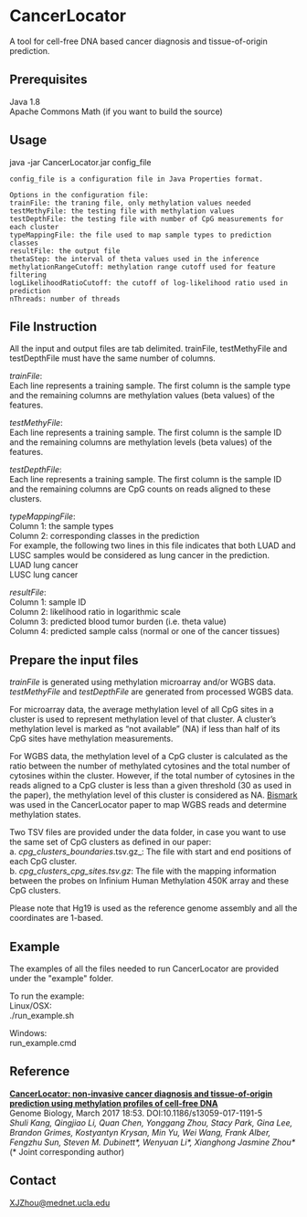 
# **CancerLocator**  
A tool for cell-free DNA based cancer diagnosis and tissue-of-origin prediction.

## Prerequisites  
Java 1.8  
Apache Commons Math (if you want to build the source)


## Usage
java -jar CancerLocator.jar config_file

    config_file is a configuration file in Java Properties format.
    
    Options in the configuration file:
    trainFile: the traning file, only methylation values needed
    testMethyFile: the testing file with methylation values
    testDepthFile: the testing file with number of CpG measurements for each cluster
    typeMappingFile: the file used to map sample types to prediction classes
    resultFile: the output file
    thetaStep: the interval of theta values used in the inference
    methylationRangeCutoff: methylation range cutoff used for feature filtering
    logLikelihoodRatioCutoff: the cutoff of log-likelihood ratio used in prediction
    nThreads: number of threads


## File Instruction  

All the input and output files are tab delimited. trainFile, testMethyFile and testDepthFile must have the same number of columns. 

_trainFile_:   
    Each line represents a training sample. The first column is the sample type and the remaining columns are methylation values (beta values) of the features.  

_testMethyFile_:  
    Each line represents a training sample. The first column is the sample ID and the remaining columns are methylation levels (beta values) of the features.

_testDepthFile_:  
    Each line represents a training sample. The first column is the sample ID and the remaining columns are CpG counts on reads aligned to these clusters.

_typeMappingFile_:  
    Column 1: the sample types  
    Column 2: corresponding classes in the prediction  
    For example, the following two lines in this file indicates that both LUAD and LUSC samples would be considered as lung cancer in the prediction.  
    LUAD    lung cancer  
    LUSC    lung cancer  

_resultFile_:  
    Column 1: sample ID  
    Column 2: likelihood ratio in logarithmic scale  
    Column 3: predicted blood tumor burden (i.e. theta value)  
    Column 4: predicted sample calss (normal or one of the cancer tissues)  

## Prepare the input files

_trainFile_ is generated using methylation microarray and/or WGBS data. _testMethyFile_ and _testDepthFile_ are generated from processed WGBS data.

For microarray data, the average methylation level of all CpG sites in a cluster is used to represent methylation level of that cluster. A cluster’s methylation level is marked as “not available” (NA) if less than half of its CpG sites have methylation measurements.

For WGBS data, the methylation level of a CpG cluster is calculated as the ratio between the number of methylated cytosines and the total number of cytosines within the cluster. However, if the total number of cytosines in the reads aligned to a CpG cluster is less than a given threshold (30 as used in the paper), the methylation level of this cluster is considered as NA. [Bismark](https://www.bioinformatics.babraham.ac.uk/projects/bismark/) was used in the CancerLocator paper to map WGBS reads and determine methylation states.

Two TSV files are provided under the data folder, in case you want to use the same set of CpG clusters as defined in our paper:  
    a. _cpg_clusters_boundaries_.tsv.gz_: The file with start and end positions of each CpG cluster.  
    b. _cpg_clusters_cpg_sites.tsv.gz_: The file with the mapping information between the probes on Infinium Human Methylation 450K array and these CpG clusters.  
    
Please note that Hg19 is used as the reference genome assembly and all the coordinates are 1-based.


## Example

The examples of all the files needed to run CancerLocator are provided under the "example" folder.  

To run the example:  
Linux/OSX:  
./run_example.sh

Windows:  
run_example.cmd


## Reference

[__CancerLocator: non-invasive cancer diagnosis and tissue-of-origin prediction using methylation profiles of cell-free DNA__](http://genomebiology.biomedcentral.com/articles/10.1186/s13059-017-1191-5)  
Genome Biology, March 2017 18:53. DOI:10.1186/s13059-017-1191-5  
_Shuli Kang, Qingjiao Li, Quan Chen, Yonggang Zhou, Stacy Park, Gina Lee, Brandon Grimes, Kostyantyn Krysan, Min Yu, Wei Wang, Frank Alber, Fengzhu Sun, Steven M. Dubinett*, Wenyuan Li*, Xianghong Jasmine Zhou*_ (* Joint corresponding author)


## Contact

XJZhou@mednet.ucla.edu
